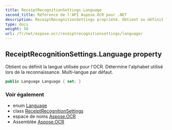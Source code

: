 ```yaml
---
title: ReceiptRecognitionSettings.Language
second_title: Référence de l'API Aspose.OCR pour .NET
description: ReceiptRecognitionSettings propriété. Obtient ou définit la langue utilisée pour lOCR.  Détermine lalphabet utilisé lors de la reconnaissance. Multilangue par défaut.
type: docs
weight: 50
url: /fr/net/aspose.ocr/receiptrecognitionsettings/language/
---
```

## ReceiptRecognitionSettings.Language property

Obtient ou définit la langue utilisée pour l'OCR.  Détermine l'alphabet utilisé lors de la reconnaissance. Multi-langue par défaut.

```csharp
public Language Language { set; }
```

### Voir également

* enum [Language](../../language/)
* class [ReceiptRecognitionSettings](../)
* espace de noms [Aspose.OCR](../../receiptrecognitionsettings/)
* Assemblée [Aspose.OCR](../../../)


